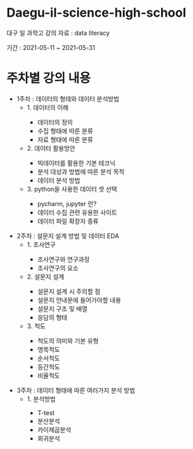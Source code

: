 # Daegu-il-science-high-school
대구 일 과학고 강의 자료 : data literacy

<p>
  기간 : 2021-05-11 ~ 2021-05-31
  </p>
 
 
<h1>
  주차별 강의 내용
  </h1>
  

  <ul>
    <li> 1주차 : 데이터의 형태와 데이터 분석방법 </a>
    <ul>
      <li> 1. 데이터의 이해  </li>
        <ul>
          <li>데이터의 정의</li>
          <li>수집 형태에 따른 분류</li>
          <li>자료 형태에 따른 분류</li>
        </ul>
      <li> 2. 데이터 활용방안 </li>
        <ul>
          <li>빅데이터를 활용한 기본 테크닉</li>
          <li>분석 대상과 방법에 따른 분석 목적</li>
          <li>데이터 분석 방법</li>
        </ul>
      <li> 3. python을 사용한 데이터 셋 선택 </li>
        <ul>
          <li>pycharm, jupyter 란?</li>
          <li>데이터 수집 관련 유용한 사이트</li>
          <li>데이터 파일 확장자 종류</li>
        </ul>
    </ul>
  </ul>

  <ul>
    <li> 2주차 : 설문지 설계 방법 및 데이터 EDA </a>
    <ul>
      <li> 1. 조사연구  </li>
        <ul>
          <li>조사연구와 연구과정</li>
          <li>조사연구의 요소</li>
        </ul>
      <li> 2. 설문지 설계 </li>
        <ul>
          <li>설문지 설계 시 주의할 점</li>
          <li>설문지 안내문에 들어가야할 내용</li>
          <li>설문지 구조 및 배열</li>
          <li>응담의 형태</li>
        </ul>
      <li> 3. 척도 </li>
        <ul>
          <li>척도의 의미와 기본 유형</li>
          <li>명목척도</li>
          <li>순서척도</li>
          <li>등간척도</li>
          <li>비율척도</li>
        </ul>
    </ul>
  </ul>


  <ul>
    <li> 3주차 : 데이터 형태에 따른 여러가지 분석 방법 </a>
    <ul>
      <li> 1. 분석방법 </li>
        <ul>
          <li>T-test</li>
          <li>분산분석</li>
          <li>카이제곱분석</li>
          <li>회귀분석</li>
        </ul>
    </ul>
  </ul>
  
  

